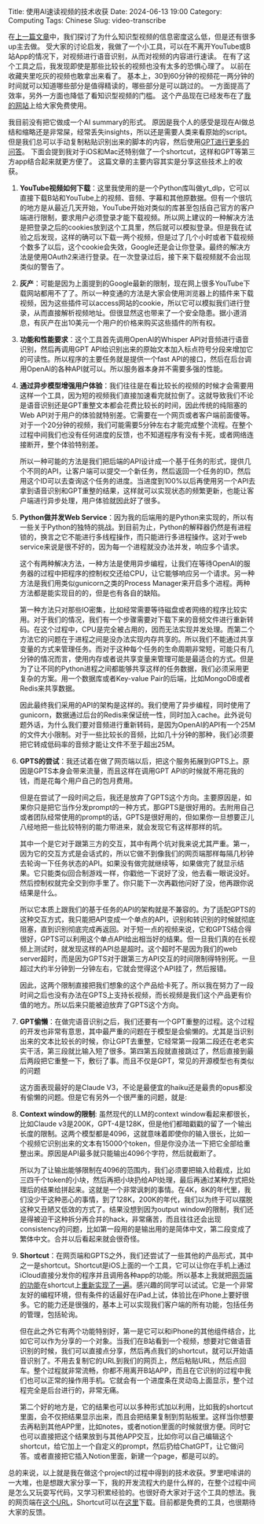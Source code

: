 Title: 使用AI速读视频的技术收获
Date: 2024-06-13 19:00
Category: Computing
Tags: Chinese
Slug: video-transcribe

在[上一篇文章](/writing-and-video.html)中，我们探讨了为什么知识型视频的信息密度这么低，但是还有很多up主去做。
受大家的讨论启发，我做了一个小工具，可以在不离开YouTube或B站App的情况下，对视频进行语音识别，从而对视频的内容进行速读。
在有了这个工具之后，我发现即使是那些比较长的视频也没有太多的恐惧心理了。
以前在收藏夹里吃灰的视频也敢拿出来看了。
基本上，30到60分钟的视频花一两分钟的时间就可以知道哪些部分是值得精读的，哪些部分是可以跳过的。
一方面提高了效率，另外一方面也降低了看知识型视频的门槛。
这个产品现在已经发布在了[我的网站](https://yage.ai/caption/)上给大家免费使用。

我目前没有把它做成一个AI summary的形式。
原因是我个人的感受是现在AI做总结和缩略还是非常屎，经常丢失insights，所以还是需要人类来看原始的script。
但是我们总可以手动复制粘贴识别出来的脚本的内容，然后使用[GPT进行更多的问答](/GPT-API-usage-creation.html)。
下面会提到我对于iOS和Mac还特别做了一个shortcut，这样和GPT等第三方app结合起来就更方便了。
这篇文章的主要内容其实是分享这些技术上的收获。

1. **YouTube视频如何下载**：这里我使用的是一个Python库叫做yt_dlp，它可以直接下载B站和YouTube上的视频、音频、字幕和其他原数据。但有一个很坑的地方是从最近几天开始，YouTube开始对类似的库甚至包括自己官方的客户端进行限制，要求用户必须登录才能下载视频。所以网上建议的一种解决方法是把登录之后的cookies放到这个工具里，然后就可以模拟登录。但是我在试验之后发现，这样的确可以下载一两个视频，但是过了几个小时或者下载视频个数多了以后，这个cookie会失效，Google还是会让你登录。最终的解决方法是使用OAuth2来进行登录。在一次登录过后，接下来下载视频就不会出现类似的警告了。

2. **灰产**：可能是因为上面提到的Google最新的限制，现在网上很多YouTube下载网站都用不了了。所以一种变通的方法是大家会使用浏览器上的插件来下载视频，因为这些插件可以access网站的cookie，所以它可以模拟我们进行登录，从而直接解析视频地址。但很显然这也带来了一个安全隐患。据小道消息，有灰产在出10美元一个用户的价格来购买这些插件的所有权。

3. **功能和性能要求**：这个工具首先调用OpenAI的Whisper API对音频进行语音识别，然后再调用GPT API给识别出来的原始文本加入标点符号分段来增加它的可读性。所以程序的主要任务就是提供一个fast API的接口，然后在后台调用OpenAI的各种API就可以。所以服务器本身并不需要多强的性能。

4. **通过异步模型增强用户体验**：我们往往是在看比较长的视频的时候才会需要用这样一个工具，因为短的视频我们直接加速看完就拉倒了。这就导致我们不论是语音识别还是GPT重整文本都会花费比较长的时间，因此传统的纯阻塞的Web API对于用户的体验就特别差。它需要在一个网页或者客户端前面傻等。对于一个20分钟的视频，我们可能需要5分钟左右才能完成整个流程。在整个过程中间我们也没有任何进度的反馈，也不知道程序有没有卡死，或者网络连接断开，整个体验特别差。

    所以一种可能的方法是我们把后端的API设计成一个基于任务的形式，提供几个不同的API，让客户端可以提交一个新任务，然后返回一个任务的ID，然后用这个ID可以去查询这个任务的进度。当进度到100%以后再使用另一个API去拿到语音识别和GPT重整的结果，这样就可以实现状态的频繁更新，也能让客户端进行异步处理，用户体验就因此好了很多。

5. **Python做并发Web Service**：因为我的后端用的是Python来实现的，所以有一些关于Python的独特的挑战。到目前为止，Python的解释器仍然是有进程锁的，换言之它不能进行多线程操作，而只能进行多进程操作。这对于web service来说是很不好的，因为每一个进程就没办法并发，响应多个请求。

    这个有两种解决方法，一种方法是使用异步编程，让我们在等待OpenAI的服务器的过程中把程序的控制权交还给CPU，让它能够响应另一个请求。另一种方法是我们用类似gunicorn之类的Process Manager来开启多个进程。两种方法都是能实现目的的，但是也有各自的缺陷。

    第一种方法只对那些IO密集，比如经常需要等待磁盘或者网络的程序比较实用。对于我们的情况，我们有一个步骤需要对下载下来的音频文件进行重新转码。在这个过程中，CPU是完全被占用的，因而无法实现并发处理。而第二个方法它的问题在于进程之间是没办法实现内存共享的。所以我们不能通过共享变量的方式来管理任务。而对于这种每个任务的生命周期非常短，可能只有几分钟的情况而言，使用内存或者说共享变量来管理可能是最适合的方式。但是为了让不同的Python进程之间都能够共享这样的任务数据，我们必须采用更复杂的方案。用一个数据库或者Key-value Pair的后端，比如MongoDB或者Redis来共享数据。

    因此最终我们采用的API的架构是这样的。我们使用了异步编程，同时使用了gunicorn，数据通过后台的Redis来保证统一性，同时加入cache。此外说句题外话，为什么我们要对音频进行重新转码，是因为OpenAI的API有一个25M的文件大小限制。对于一些比较长的音频，比如几十分钟的那种，我们必须要把它转成低码率的音频才能让文件不至于超出25M。

6. **GPTS的尝试**：我还试着在做了网页端以后，把这个服务拓展到GPTS上。原因是GPTS本身会带来流量，而且这样在调用GPT API的时候就不用花我的钱，而是花每个用户自己的包月费用。

    但是在尝试了一段时间之后，我还是放弃了GPTS这个方向。主要原因是，如果你只是把它当作分发prompt的一种方式，那GPTS是很好用的。去附用自己或者团队经常使用的prompt的话，GPTS是很好用的，但如果你一旦想要正儿八经地把一些比较特别的能力带进来，就会发现它有这样那样的坑。

    其中一个是它对于跟第三方的交互，其中有两个坑对我来说尤其严重。第一，因为它的交互方式是会话式的，所以它做不到像我们的网页端那样每隔几秒钟去轮询一下任务状态的API。如果没有做完就继续等，如果做完了就显示结果。它只能类似回合制游戏一样，你戳他一下说好了没，他去看一眼说没好。然后控制权就完全交到你手里了。你只能下一次再戳他问好了没，他再跟你说结果是什么。

    所以它本质上跟我们的基于任务的API的架构就是不兼容的。为了适配GPTS的这种交互方式，我只能把API变成一个单点的API，识别和转识别的时候就彻底阻塞，直到识别彻底完成再返回。对于短一点的视频来说，它和GPTS结合得很好，GPTS可以利用这个单点API给出相当好的结果。但一旦我们真的在长视频上测试时，就发现这样的API总是超时。这个超时不是因为我们的web server超时，而是因为GPTS对于跟第三方API交互的时间限制得特别死。一旦超过大约半分钟到一分钟左右，它就会觉得这个API挂了，然后报错。

    因此，这两个限制直接把我们想象的这个产品给卡死了。所以我在努力了一段时间之后也没有办法在GPTS上支持长视频，而长视频是我们这个产品更有价值的地方。所以后来只能被迫放弃了GPTS这个方向。

7. **GPT偷懒**：在做完语音识别之后，我们还要有一个GPT重整的过程。这个过程的开发也非常有意思，其中最严重的问题在于模型是会偷懒的。尤其是当识别出来的文本比较长的时候，你让GPT去重整，它经常第一段第二段还在老老实实干活，第三段就比输入短了很多。第四第五段就直接跳过了，然后直接到最后两段把它重整一下，敷衍了事。而且不仅是GPT，常见的开源模型也有类似的问题

    这方面表现最好的是Claude V3，不论是最便宜的haiku还是最贵的opus都没有偷懒的问题。但是它有另外一个很严重的问题，就是:

8. **Context window的限制**: 虽然现代的LLM的context window看起来都很长，比如Claude v3是200K，GPT-4是128K，但是他们都暗戳戳的留了一个输出长度的限制。这两个模型都是4096，这就意味着即使你的输入很长，比如一个视频它识别出来的文本有15000个token，但是你没办法一下把它全部给重整出来。原因是API最多就只能输出4096个字符，然后就截断了。

    所以为了让输出能够限制在4096的范围内，我们必须要把输入给截成，比如三四千个token的小块，然后再把小块扔给API处理，最后再通过某种方式把处理后的结果给拼起来。这就是一个非常讽刺的事情。在4K，8K的年代里，我们没少干这种恶心的事情，到了128K，200K的年代，我们以为终于可以摆脱这种又丑陋又低效的方式了。结果没想到因为output window的限制，我们还是得被迫干这种拆分再合并的hack，非常痛苦，而且往往还会出现consistency的问题，比如第一段用的是输出用的是简体中文，第二段变成了繁体中文。合并以后看起来就会很奇怪。

8. **Shortcut**：在网页端和GPTS之外，我们还尝试了一些其他的产品形式，其中之一是shortcut。Shortcut是iOS上面的一个工具，它可以让你在手机上通过iCloud直接分发你的程序并且调用各种app的功能。所以基本上我就把[网页端的功能](/wechat-bot.html)在shortcut上[重新实现了一遍](https://www.icloud.com/shortcuts/4db043a4acb74152be3d8833afaeb9c2)。感兴趣的同学可以试试。它是一个非常友好的编程环境，但有条件的话最好在iPad上试，体验比在iPhone上要好很多。它的能力还是很强的，基本上可以实现我们客户端的所有功能，包括任务的管理，包括轮询。

    但在此之外它有两个功能特别好，第一是它可以和iPhone的其他组件结合，比如它可以作为分享的一个对象。当我们在B站看到一个视频，想要对它做语音识别的时候，我们可以直接点分享，然后再点我们的shortcut，就可以开始语音识别了。不用去复制它的URL到我们的网页上，然后粘贴URL，然后点回车。整个过程就非常流畅，你都不用离开B站APP，而且在它识别的过程中我们也可以正常的操作用手机。它就会有一个进度条在灵动岛上面显示，整个过程完全是后台进行的，非常无痛。
    
    第二个好的地方是，它的结果也可以以多种形式加以利用，比如我的shortcut里面，会不仅把结果显示出来，而且会把结果复制到剪贴板里。这样当你想要去再粘到其他APP里，比如notes，或者notion里面的时候就很方便。同时它也可以直接把这个结果放到与其他APP交互，比如你可以自己编辑这个shortcut，给它加上一个自定义的prompt，然后扔给ChatGPT，让它做问答。或者直接把它插入Notion里面，新建一个page，都是可以的。

总的来说，以上就是我在做这个project的过程中得到的技术收获。罗里吧嗦讲的一大堆，也是想跟大家分享一下，我的开发流程大约是什么样的，在整个过程中间是怎么又玩耍写代码，又学习积累经验的。也很好奇大家对于这个工具的想法。我的网页端在[这个URL](https://yage.ai/caption/)，Shortcut可以在[这里](https://www.icloud.com/shortcuts/4db043a4acb74152be3d8833afaeb9c2)下载。目前都是免费的工具，也很期待大家的反馈。

<script async data-uid="65448d4615" src="https://yage.kit.com/65448d4615/index.js"></script>
